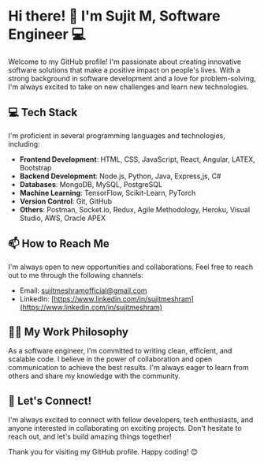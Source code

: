 # Hi there! 👋 I'm Sujit M, Software Engineer 💻

Welcome to my GitHub profile! I'm passionate about creating innovative software solutions that make a positive impact on people's lives. With a strong background in software development and a love for problem-solving, I'm always excited to take on new challenges and learn new technologies.

## 💻 Tech Stack

I'm proficient in several programming languages and technologies, including:

- **Frontend Development**: HTML, CSS, JavaScript, React, Angular, LATEX, Bootstrap
- **Backend Development**: Node.js, Python, Java, Express,js, C#
- **Databases**: MongoDB, MySQL, PostgreSQL
- **Machine Learning**: TensorFlow, Scikit-Learn, PyTorch
- **Version Control**: Git, GitHub
- **Others**: Postman, Socket.io, Redux, Agile Methodology, Heroku, Visual Studio, AWS, Oracle APEX

## 📫 How to Reach Me

I'm always open to new opportunities and collaborations. Feel free to reach out to me through the following channels:

- Email: [sujitmeshramofficial@gmail.com](mailto:sujitmeshramofficial@gmail.com)
- LinkedIn: [https://www.linkedin.com/in/sujitmeshram](https://www.linkedin.com/in/sujitmeshram)


## 👨‍💻 My Work Philosophy

As a software engineer, I'm committed to writing clean, efficient, and scalable code. I believe in the power of collaboration and open communication to achieve the best results. I'm always eager to learn from others and share my knowledge with the community.


## 🤝 Let's Connect!

I'm always excited to connect with fellow developers, tech enthusiasts, and anyone interested in collaborating on exciting projects. Don't hesitate to reach out, and let's build amazing things together!

Thank you for visiting my GitHub profile. Happy coding! 😊
